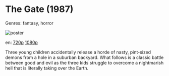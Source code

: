 # The Gate (1987)

Genres: fantasy, horror

![poster](http://image.tmdb.org/t/p/w500/eIMM4Ia7pjtQIjbIpv6WzYpGpSX.jpg)

en:
  [720p](magnet:?xt=urn:btih:5D97F1E66F45F1AC8222938479C76840B2797811&tr=udp://glotorrents.pw:6969/announce&tr=udp://tracker.opentrackr.org:1337/announce&tr=udp://torrent.gresille.org:80/announce&tr=udp://tracker.openbittorrent.com:80&tr=udp://tracker.coppersurfer.tk:6969&tr=udp://tracker.leechers-paradise.org:6969&tr=udp://p4p.arenabg.ch:1337&tr=udp://tracker.internetwarriors.net:1337)
  [1080p](magnet:?xt=urn:btih:15036F163F0EF6AD0F6D3FEF09F942D71B730E52&tr=udp://glotorrents.pw:6969/announce&tr=udp://tracker.opentrackr.org:1337/announce&tr=udp://torrent.gresille.org:80/announce&tr=udp://tracker.openbittorrent.com:80&tr=udp://tracker.coppersurfer.tk:6969&tr=udp://tracker.leechers-paradise.org:6969&tr=udp://p4p.arenabg.ch:1337&tr=udp://tracker.internetwarriors.net:1337)
  


Three young children accidentally release a horde of nasty, pint-sized demons from a hole in a suburban backyard. What follows is a classic battle between good and evil as the three kids struggle to overcome a nightmarish hell that is literally taking over the Earth.